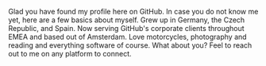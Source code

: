 Glad you have found my profile here on GitHub. 
In case you do not know me yet, here are a few basics about myself. 
Grew up in Germany, the Czech Republic, and Spain. Now serving GitHub's corporate clients throughout EMEA and based out of Amsterdam.
Love motorcycles, photography and reading and everything software of course. 
What about you? Feel to reach out to me on any platform to connect. 

